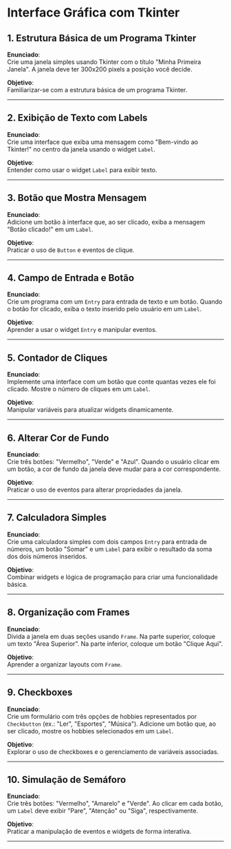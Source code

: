 # Interface Gráfica com Tkinter

## 1. Estrutura Básica de um Programa Tkinter

**Enunciado**:  
Crie uma janela simples usando Tkinter com o título "Minha Primeira Janela". A janela deve ter 300x200 pixels a posição você decide.  

**Objetivo**:  
Familiarizar-se com a estrutura básica de um programa Tkinter.

---

## 2. Exibição de Texto com Labels

**Enunciado**:  
Crie uma interface que exiba uma mensagem como "Bem-vindo ao Tkinter!" no centro da janela usando o widget `Label`.  

**Objetivo**:  
Entender como usar o widget `Label` para exibir texto.

---

## 3. Botão que Mostra Mensagem

**Enunciado**:  
Adicione um botão à interface que, ao ser clicado, exiba a mensagem "Botão clicado!" em um `Label`.  

**Objetivo**:  
Praticar o uso de `Button` e eventos de clique.

---

## 4. Campo de Entrada e Botão

**Enunciado**:  
Crie um programa com um `Entry` para entrada de texto e um botão. Quando o botão for clicado, exiba o texto inserido pelo usuário em um `Label`.  

**Objetivo**:  
Aprender a usar o widget `Entry` e manipular eventos.

---

## 5. Contador de Cliques

**Enunciado**:  
Implemente uma interface com um botão que conte quantas vezes ele foi clicado. Mostre o número de cliques em um `Label`.  

**Objetivo**:  
Manipular variáveis para atualizar widgets dinamicamente.

---

## 6. Alterar Cor de Fundo

**Enunciado**:  
Crie três botões: "Vermelho", "Verde" e "Azul". Quando o usuário clicar em um botão, a cor de fundo da janela deve mudar para a cor correspondente.  

**Objetivo**:  
Praticar o uso de eventos para alterar propriedades da janela.

---

## 7. Calculadora Simples

**Enunciado**:  
Crie uma calculadora simples com dois campos `Entry` para entrada de números, um botão "Somar" e um `Label` para exibir o resultado da soma dos dois números inseridos.  

**Objetivo**:  
Combinar widgets e lógica de programação para criar uma funcionalidade básica.

---

## 8. Organização com Frames

**Enunciado**:  
Divida a janela em duas seções usando `Frame`. Na parte superior, coloque um texto "Área Superior". Na parte inferior, coloque um botão "Clique Aqui".  

**Objetivo**:  
Aprender a organizar layouts com `Frame`.

---

## 9. Checkboxes

**Enunciado**:  
Crie um formulário com três opções de hobbies representados por `Checkbutton` (ex.: "Ler", "Esportes", "Música"). Adicione um botão que, ao ser clicado, mostre os hobbies selecionados em um `Label`.  

**Objetivo**:  
Explorar o uso de checkboxes e o gerenciamento de variáveis associadas.

---

## 10. Simulação de Semáforo

**Enunciado**:  
Crie três botões: "Vermelho", "Amarelo" e "Verde". Ao clicar em cada botão, um `Label` deve exibir "Pare", "Atenção" ou "Siga", respectivamente.  

**Objetivo**:  
Praticar a manipulação de eventos e widgets de forma interativa.

---
